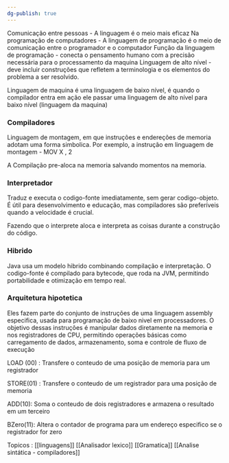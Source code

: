 ```yaml
---
dg-publish: true
---
```

Comunicação entre pessoas - A linguagem é o meio mais eficaz
Na programação de computadores - A linguagem de programação é o meio de comunicação entre o programador e o computador
Função da linguagem de programação - conecta o pensamento humano com a precisão necessária para o processamento da maquina
Linguagem de alto nível - deve incluir construções que refletem a terminologia e os elementos do problema a ser resolvido.

Linguagem de maquina é uma linguagem de baixo nível, é quando o compilador entra em ação ele passar uma linguagem de alto nível para baixo nível (linguagem da maquina)
### Compiladores
Linguagem de montagem, em que instruções e endereções de memoria adotam uma forma simbolica. Por exemplo, a instrução em linguagem de montagem - MOV X , 2

A Compilação pre-aloca na memoria salvando momentos na memoria.
### Interpretador
Traduz e  executa o codigo-fonte imediatamente, sem gerar codigo-objeto. É útil para desenvolvimento e educação, mas compiladores são preferíveis quando a velocidade é crucial.

Fazendo que o interprete aloca e interpreta as coisas durante a construção do código.

### Hibrido
Java usa um modelo hibrido combinando compilação e interpretação. O codigo-fonte é compilado para bytecode, que roda na JVM, permitindo portabilidade e otimização em tempo real.

### Arquitetura hipotetica
Eles fazem parte do conjunto de instruções de uma linguagem assembly especifica, usada para programação de baixo nivel em processadores. O objetivo dessas instruções é manipular dados diretamente na memoria e nos registradores de CPU, permitindo operações básicas como carregamento de dados, armazenamento, soma e controle de fluxo de execução

LOAD (00) : Transfere o conteudo de uma posição de memoria para um registrador

STORE(01) : Transfere o conteudo de um registrador para uma posição de memoria

ADD(10): Soma o conteudo de dois registradores e armazena o resultado em um terceiro

BZero(11): Altera o contador de programa para um endereço especifico se o registrador for zero

Topicos :
[[linguagens]]
[[Analisador lexico]]
[[Gramatica]]
[[Analise sintática - compiladores]]
